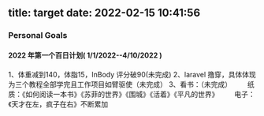 title: target
date: 2022-02-15 10:41:56
---
### Personal Goals

#### 2022 年第一个百日计划( 1/1/2022--4/10/2022 )
1、体重减到140，体脂15，InBody 评分破90(未完成)
2、laravel 撸穿，具体体现为三个教程全部学完且工作项目如臂驱使（未完成）
3、看书：（未完成）
&ensp;&ensp;&ensp;&ensp;纸质：《如何阅读一本书》《苏菲的世界》《围城》《活着》《平凡的世界》
&ensp;&ensp;&ensp;&ensp;电子：《天才在左，疯子在右》不断累加